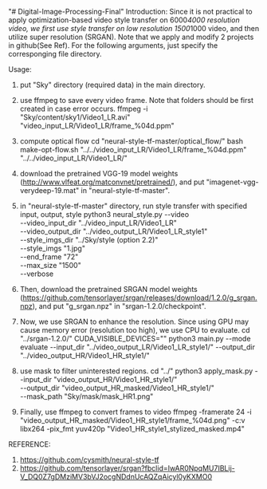 "# Digital-Image-Processing-Final" 
Introduction:
Since it is not practical to apply optimization-based video style transfer 
on 6000*4000 resolution video, we first use style transfer on low resolution 1500*1000 video, 
and then utilize super resolution (SRGAN). Note that we apply and modify 2 projects in github(See Ref).
For the following arguments, just specify the corresponging file directory.


Usage:
1. put "Sky" directory (required data) in the main directory. 

2. use ffmpeg to save every video frame. Note that folders should be first created in case error occurs.
    ffmpeg -i "Sky/content/sky1/Video1_LR.avi" "video_input_LR/Video1_LR/frame_%04d.ppm"

3. compute optical flow
    cd "neural-style-tf-master/optical_flow/"
    bash make-opt-flow.sh "../../video_input_LR/Video1_LR/frame_%04d.ppm" "../../video_input_LR/Video1_LR/"

4. download the pretrained VGG-19 model weights (http://www.vlfeat.org/matconvnet/pretrained/), 
and put "imagenet-vgg-verydeep-19.mat" in "neural-style-tf-master".

5. in "neural-style-tf-master" directory, run style transfer with specified input, output, style
    python3 neural_style.py --video \
                            --video_input_dir "../video_input_LR/Video1_LR" \
                            --video_output_dir "../video_output_LR/Video1_LR_style1" \
                            --style_imgs_dir "../Sky/style (option 2.2)" \
                            --style_imgs "1.jpg" \
                            --end_frame "72" \
                            --max_size "1500" \
                            --verbose

6. Then, download the pretrained SRGAN model weights (https://github.com/tensorlayer/srgan/releases/download/1.2.0/g_srgan.npz), 
and put "g_srgan.npz" in "srgan-1.2.0/checkpoint".

7. Now, we use SRGAN to enhance the resolution. Since using GPU may cause 
memory error (resolution too high), we use CPU to evaluate.
    cd "../srgan-1.2.0/"
    CUDA_VISIBLE_DEVICES="" python3 main.py --mode evaluate --input_dir "../video_output_LR/Video1_LR_style1/" --output_dir "../video_output_HR/Video1_HR_style1/"

8. use mask to filter uninterested regions.
    cd "../"
    python3 apply_mask.py --input_dir "video_output_HR/Video1_HR_style1/" \
                          --output_dir "video_output_HR_masked/Video1_HR_style1/" \
                          --mask_path "Sky/mask/mask_HR1.png"

9. Finally, use ffmpeg to convert frames to video
    ffmpeg -framerate 24 -i "video_output_HR_masked/Video1_HR_style1/frame_%04d.png" -c:v libx264 -pix_fmt yuv420p "Video1_HR_style1_stylized_masked.mp4"


REFERENCE: 
1. https://github.com/cysmith/neural-style-tf
2. https://github.com/tensorlayer/srgan?fbclid=IwAR0NpqMU7IBLij-V_DQ0Z7gDMziMV3bVJ2ocgNDdnUcAQZqAicyl0yKXMO0
